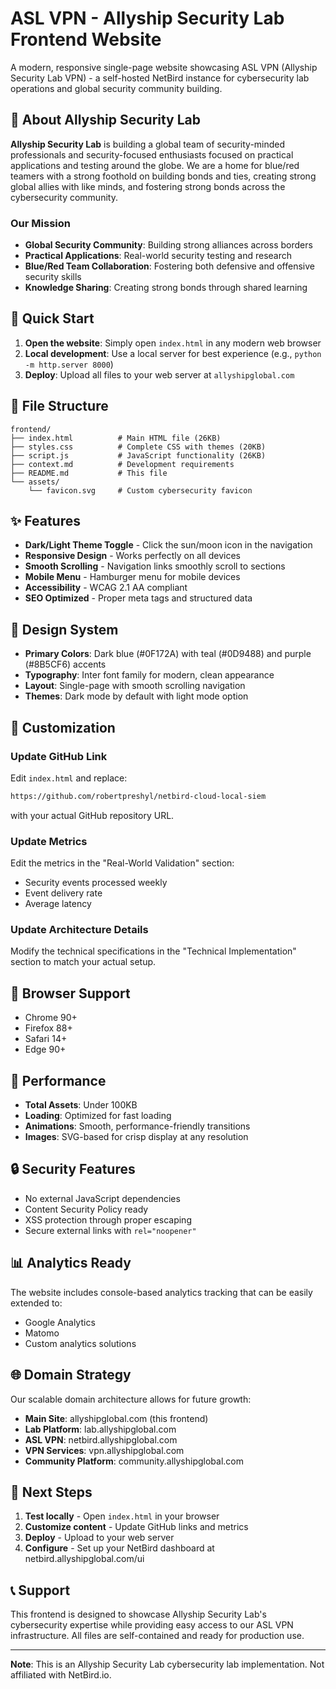 # ASL VPN - Allyship Security Lab Frontend Website

A modern, responsive single-page website showcasing ASL VPN (Allyship Security Lab VPN) - a self-hosted NetBird instance for cybersecurity lab operations and global security community building.

## 🏢 About Allyship Security Lab

**Allyship Security Lab** is building a global team of security-minded professionals and security-focused enthusiasts focused on practical applications and testing around the globe. We are a home for blue/red teamers with a strong foothold on building bonds and ties, creating strong global allies with like minds, and fostering strong bonds across the cybersecurity community.

### Our Mission
- **Global Security Community**: Building strong alliances across borders
- **Practical Applications**: Real-world security testing and research
- **Blue/Red Team Collaboration**: Fostering both defensive and offensive security skills
- **Knowledge Sharing**: Creating strong bonds through shared learning

## 🚀 Quick Start

1. **Open the website**: Simply open `index.html` in any modern web browser
2. **Local development**: Use a local server for best experience (e.g., `python -m http.server 8000`)
3. **Deploy**: Upload all files to your web server at `allyshipglobal.com`

## 📁 File Structure

```
frontend/
├── index.html          # Main HTML file (26KB)
├── styles.css          # Complete CSS with themes (20KB)
├── script.js           # JavaScript functionality (26KB)
├── context.md          # Development requirements
├── README.md           # This file
└── assets/
    └── favicon.svg     # Custom cybersecurity favicon
```

## ✨ Features

- **Dark/Light Theme Toggle** - Click the sun/moon icon in the navigation
- **Responsive Design** - Works perfectly on all devices
- **Smooth Scrolling** - Navigation links smoothly scroll to sections
- **Mobile Menu** - Hamburger menu for mobile devices
- **Accessibility** - WCAG 2.1 AA compliant
- **SEO Optimized** - Proper meta tags and structured data

## 🎨 Design System

- **Primary Colors**: Dark blue (#0F172A) with teal (#0D9488) and purple (#8B5CF6) accents
- **Typography**: Inter font family for modern, clean appearance
- **Layout**: Single-page with smooth scrolling navigation
- **Themes**: Dark mode by default with light mode option

## 🔧 Customization

### Update GitHub Link
Edit `index.html` and replace:
```html
https://github.com/robertpreshyl/netbird-cloud-local-siem
```
with your actual GitHub repository URL.

### Update Metrics
Edit the metrics in the "Real-World Validation" section:
- Security events processed weekly
- Event delivery rate
- Average latency

### Update Architecture Details
Modify the technical specifications in the "Technical Implementation" section to match your actual setup.

## 📱 Browser Support

- Chrome 90+
- Firefox 88+
- Safari 14+
- Edge 90+

## 🚀 Performance

- **Total Assets**: Under 100KB
- **Loading**: Optimized for fast loading
- **Animations**: Smooth, performance-friendly transitions
- **Images**: SVG-based for crisp display at any resolution

## 🔒 Security Features

- No external JavaScript dependencies
- Content Security Policy ready
- XSS protection through proper escaping
- Secure external links with `rel="noopener"`

## 📊 Analytics Ready

The website includes console-based analytics tracking that can be easily extended to:
- Google Analytics
- Matomo
- Custom analytics solutions

## 🌐 Domain Strategy

Our scalable domain architecture allows for future growth:
- **Main Site**: allyshipglobal.com (this frontend)
- **Lab Platform**: lab.allyshipglobal.com
- **ASL VPN**: netbird.allyshipglobal.com
- **VPN Services**: vpn.allyshipglobal.com
- **Community Platform**: community.allyshipglobal.com

## 🎯 Next Steps

1. **Test locally** - Open `index.html` in your browser
2. **Customize content** - Update GitHub links and metrics
3. **Deploy** - Upload to your web server
4. **Configure** - Set up your NetBird dashboard at netbird.allyshipglobal.com/ui

## 📞 Support

This frontend is designed to showcase Allyship Security Lab's cybersecurity expertise while providing easy access to our ASL VPN infrastructure. All files are self-contained and ready for production use.

---

**Note**: This is an Allyship Security Lab cybersecurity lab implementation. Not affiliated with NetBird.io.
